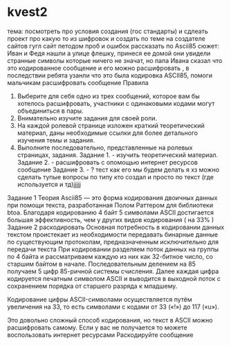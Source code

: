 # kvest2
тема: посмотреть про условия создания (гос стандарты) и сдлеать проект про какую то из шифровок 
и создать по теме на создателе сайтов гугл сайт петодом проб и ошибок 
рассказать по Ascii85
сюжет: Иван и Федя нашли а улице флешку, принеся ее домой они увидели странные символы которые ничего не значат, но папа Ивана сказал что это кодированное сообщение и его можно расшифровать , в последствии ребята узанли что это была кодировка ASCII85, помоги мальчикам расшифровать сообщение 
Правила 
1. Выберите для себя одно из трех сообщений, которое вам бы хотелось расшифровать, участники с одинаковыми кодами могут объединиться в пары.
2. Внимательно изучите задания для своей роли.  
3. На каждой ролевой странице изложен краткий теоретический материал, даны необходимые ссылки для более детального изучения темы и задания.
4. Выполните последовательно, представленные на ролевых страницах, задания.
    Задание 1.  -  изучить теоретический материал.
    Задание 2.  - расшифровать с опомощью интернет ресурсов сообщение
    Задание 3.  - ?
   тест как его мы будем делать я хз
   можно сделать тупые вопросы по типу кто создал и просто по текст (где используется и тд)jjjjj

Задание 1 Теория 
Ascii85 — это форма кодирования двоичных данных при помощи текста, разработанная Полом Раттером для библиотеки btoa. Благодаря кодированию 4 байт 5 символами ASCII достигается большая эффективность, чем у других видов кодирования ( на 33% )
Задание 2 раскодировать
Основная потребность в кодировании данных текстом проистекает из необходимости передавать бинарные данные по существующим протоколам, предназначенным исключительно для передачи текста
При кодировании разделяем поток данных на группы по 4 байта и рассматриваем каждую из них как 32-битное число, со старшим байтом в начале. Последовательным делением на 85 получаем 5 цифр 85-ричной системы счисления. Далее каждая цифра кодируется печатным символом ASCII и выводится в выходной поток с сохранением порядка от старшего разряда к младшему.

Кодирование цифры ASCII-символами осуществляется путём увеличения на 33, то есть символами с кодами от 33 («!») до 117 («u»).

Это довольно сложный способ кодирования, но текст в ASCII можно расшифровать самому.
Если у вас не получается то можете воспользовать интернет ресурсами
Раскодируйте сообщение 


